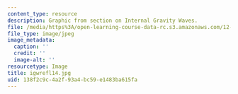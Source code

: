 ```yaml
---
content_type: resource
description: Graphic from section on Internal Gravity Waves.
file: /media/https%3A/open-learning-course-data-rc.s3.amazonaws.com/12-802-wave-motions-in-the-ocean-and-atmosphere-spring-2004/138f2c9c4a2f93a4bc59e1483ba615fa_igwrefl14.jpg
file_type: image/jpeg
image_metadata:
  caption: ''
  credit: ''
  image-alt: ''
resourcetype: Image
title: igwrefl14.jpg
uid: 138f2c9c-4a2f-93a4-bc59-e1483ba615fa
---
```

